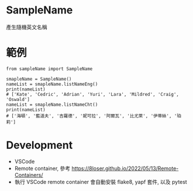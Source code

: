 # SampleName
產生隨機英文名稱

# 範例
```
from sampleName import SampleName

smapleName = SampleName()
nameList = smapleName.listNameEng()
print(nameList)
# ['Kate', 'Cedric', 'Adrian', 'Yuri', 'Lara', 'Mildred', 'Craig', 'Oswald']
nameList = smapleName.listNameCht()
print(nameList)
# ['海頓', '藍道夫', '吉羅德', '妮可拉', '阿爾瓦', '比尤萊', '伊蒂絲', '珀莉']
```
# Development

 - VSCode
 - Remote container, 參考 https://8loser.github.io/2022/05/13/Remote-Containers/
 - 執行 VSCode remote container 會自動安裝 flake8, yapf 套件, 以及 pytest
 